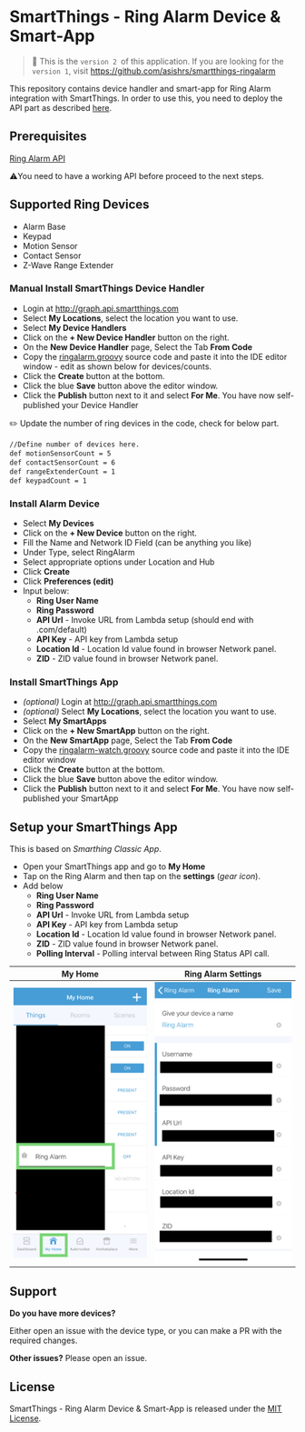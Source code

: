 # SmartThings - Ring Alarm Device & Smart-App

> :mega: This is the `version 2 `of this application. If you are looking for the `version 1`, visit https://github.com/asishrs/smartthings-ringalarm

This repository contains device handler and smart-app for Ring Alarm integration with SmartThings. In order to use this, you need to deploy the API part as described [here](https://github.com/asishrs/smartthings-ringalarmv2 ).

## Prerequisites 
[Ring Alarm API](https://github.com/asishrs/smartthings-ringalarmv2 ) 

 :warning:You need to have a working API before proceed to the next steps.

## Supported Ring Devices

- Alarm Base
- Keypad
- Motion Sensor
- Contact Sensor
- Z-Wave Range Extender 


### Manual Install SmartThings Device Handler
 - Login at http://graph.api.smartthings.com
 - Select **My Locations**, select the location you want to use.
 - Select  **My Device Handlers**
 - Click on the **+ New Device Handler** button on the right.
 - On the **New Device Handler** page, Select the Tab **From Code**
  - Copy the [ringalarm.groovy](devicetypes/asishrs/ringalarm.src/ringalarm.groovy) source code and paste it into the IDE editor window - edit as shown below for devices/counts.
  - Click the **Create** button at the bottom.
  - Click the blue **Save** button above the editor window.
  - Click the **Publish** button next to it and select **For Me**. You have now self-published your Device Handler

:pencil2: Update the number of ring devices in the code, check for below part.

```
//Define number of devices here.
def motionSensorCount = 5
def contactSensorCount = 6
def rangeExtenderCount = 1
def keypadCount = 1
```

### Install Alarm Device  
  - Select **My Devices**
  - Click on the **+ New Device** button on the right.
  - Fill the Name and Network ID Field (can be anything you like)
  - Under Type, select RingAlarm
  - Select appropriate options under Location and Hub
  - Click **Create**
  - Click **Preferences (edit)** 
  - Input below:
    - **Ring User Name**
    - **Ring Password**
    - **API Url** - Invoke URL from Lambda setup (should end with .com/default)
    - **API Key** - API key from Lambda setup
    - **Location Id** - Location Id value found in browser Network panel.
    - **ZID** - ZID value found in browser Network panel.


### Install SmartThings App
 - *(optional)* Login at http://graph.api.smartthings.com
 - *(optional)* Select **My Locations**, select the location you want to use.
 - Select **My SmartApps**
- Click on the **+ New SmartApp** button on the right.
- On the **New SmartApp**  page, Select the Tab **From Code**
- Copy the [ringalarm-watch.groovy](smartapps/asishrs/ringalarm-watch.src/ringalarm-watch.groovy) source code and paste it into the IDE editor window
- Click the **Create** button at the bottom.
- Click the blue **Save** button above the editor window.
- Click the **Publish** button next to it and select **For Me**. You have now self-published your SmartApp

## Setup your SmartThings App
This is based on *Smarthing Classic App*.

- Open your SmartThings app and go to **My Home**
- Tap on the Ring Alarm and then tap on the **settings** (*gear icon*).
- Add below
  - **Ring User Name**
  - **Ring Password**
  - **API Url** - Invoke URL from Lambda setup
  - **API Key** - API key from Lambda setup
  - **Location Id** - Location Id value found in browser Network panel.
  - **ZID** - ZID value found in browser Network panel.
  - **Polling Interval** - Polling interval between Ring Status API call.

|                           My Home                            | Ring Alarm Settings                                          |
| :----------------------------------------------------------: | ------------------------------------------------------------ |
| ![SmartThings - My Home](images/smarthings_classic_app.jpg?raw=true "SmartThings Classic- Home") | ![SmartThings - My Home](images/smartthings-classic-app-settings.jpg?raw=true "SmartThings Classic- Home") |

## Support

**Do you have more devices?**

Either open an issue with the device type, or you can make a PR with the required changes. 

**Other issues?**
Please open an issue.

## License

SmartThings - Ring Alarm Device & Smart-App is released under the [MIT License](https://opensource.org/licenses/MIT).
